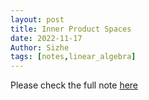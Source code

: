 ```yaml
---
layout: post
title: Inner Product Spaces
date: 2022-11-17
Author: Sizhe
tags: [notes,linear_algebra]
---
```


Please check the full note [here](https://lonitch.github.io/vector_space_basics/06-intro-to-inner-product-vector-space.html)
